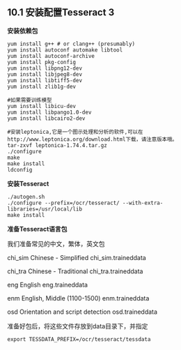 ## 10.1 安装配置Tesseract 3

**安装依赖包**

```
yum install g++ # or clang++ (presumably)
yum install autoconf automake libtool
yum install autoconf-archive
yum install pkg-config
yum install libpng12-dev
yum install libjpeg8-dev
yum install libtiff5-dev
yum install zlib1g-dev

#如果需要训练模型
yum install libicu-dev
yum install libpango1.0-dev
yum install libcairo2-dev

#安装leptonica,它是一个图示处理和分析的软件,可以在http://www.leptonica.org/download.html下载，请注意版本哦。
tar-zxvf leptonica-1.74.4.tar.gz
./configure
make
make install
ldconfig
```

**安装Tesseract**

```
./autogen.sh
./configure --prefix=/ocr/tesseract/ --with-extra-libraries=/usr/local/lib
make install
```

**准备Tesseract语言包**

我们准备常见的中文，繁体，英文包

chi\_sim    Chinese - Simplified    chi\_sim.traineddata

chi\_tra    Chinese - Traditional    chi\_tra.traineddata

eng            English    eng.traineddata

enm    English, Middle \(1100-1500\)    enm.traineddata

osd Orientation and script detection osd.traineddata

准备好包后，将这些文件存放到data目录下，并指定

```
export TESSDATA_PREFIX=/ocr/tesseract/tessdata
```



